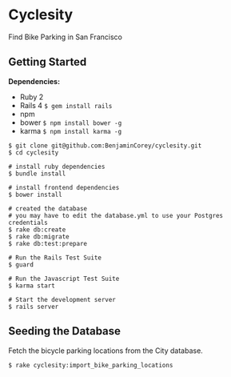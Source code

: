 # Cyclesity
Find Bike Parking in San Francisco

## Getting Started

**Dependencies:**
- Ruby 2
- Rails 4 `$ gem install rails`
- npm
- bower `$ npm install bower -g`
- karma `$ npm install karma -g`

```
$ git clone git@github.com:BenjaminCorey/cyclesity.git
$ cd cyclesity

# install ruby dependencies
$ bundle install

# install frontend dependencies
$ bower install

# created the database
# you may have to edit the database.yml to use your Postgres credentials
$ rake db:create
$ rake db:migrate
$ rake db:test:prepare

# Run the Rails Test Suite
$ guard

# Run the Javascript Test Suite
$ karma start

# Start the development server
$ rails server
```

## Seeding the Database
Fetch the bicycle parking locations from the City database.
```
$ rake cyclesity:import_bike_parking_locations
```